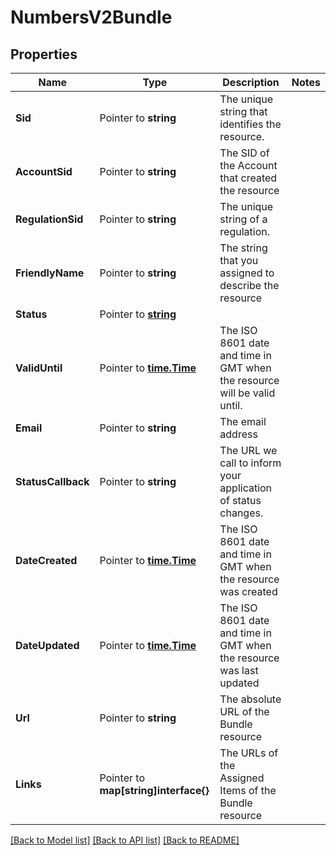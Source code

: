 # NumbersV2Bundle

## Properties

Name | Type | Description | Notes
------------ | ------------- | ------------- | -------------
**Sid** | Pointer to **string** | The unique string that identifies the resource. |
**AccountSid** | Pointer to **string** | The SID of the Account that created the resource |
**RegulationSid** | Pointer to **string** | The unique string of a regulation. |
**FriendlyName** | Pointer to **string** | The string that you assigned to describe the resource |
**Status** | Pointer to [**string**](BundleEnumStatus.md) |  |
**ValidUntil** | Pointer to [**time.Time**](time.Time.md) | The ISO 8601 date and time in GMT when the resource will be valid until. |
**Email** | Pointer to **string** | The email address |
**StatusCallback** | Pointer to **string** | The URL we call to inform your application of status changes. |
**DateCreated** | Pointer to [**time.Time**](time.Time.md) | The ISO 8601 date and time in GMT when the resource was created |
**DateUpdated** | Pointer to [**time.Time**](time.Time.md) | The ISO 8601 date and time in GMT when the resource was last updated |
**Url** | Pointer to **string** | The absolute URL of the Bundle resource |
**Links** | Pointer to **map[string]interface{}** | The URLs of the Assigned Items of the Bundle resource |

[[Back to Model list]](../README.md#documentation-for-models) [[Back to API list]](../README.md#documentation-for-api-endpoints) [[Back to README]](../README.md)


